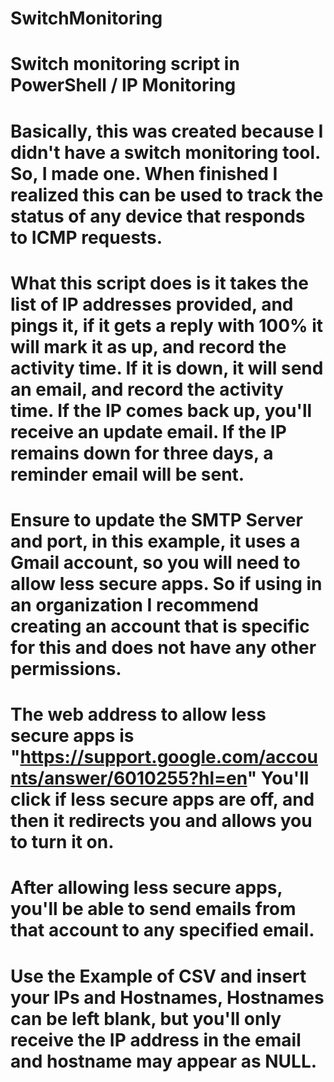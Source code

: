 # SwitchMonitoring
# Switch monitoring script in PowerShell / IP Monitoring

# Basically, this was created because I didn't have a switch monitoring tool. So, I made one. When finished I realized this can be used to track the status of any device that responds to ICMP requests.

# What this script does is it takes the list of IP addresses provided, and pings it, if it gets a reply with 100% it will mark it as up, and record the activity time. If it is down, it will send an email, and record the activity time. If the IP comes back up, you'll receive an update email. If the IP remains down for three days, a reminder email will be sent. 
# Ensure to update the SMTP Server and port, in this example, it uses a Gmail account, so you will need to allow less secure apps. So if using in an organization I recommend creating an account that is specific for this and does not have any other permissions. 
# The web address to allow less secure apps is "https://support.google.com/accounts/answer/6010255?hl=en" You'll click if less secure apps are off, and then it redirects you and allows you to turn it on.

# After allowing less secure apps, you'll be able to send emails from that account to any specified email. 
# Use the Example of CSV and insert your IPs and Hostnames, Hostnames can be left blank, but you'll only receive the IP address in the email and hostname may appear as NULL. 
